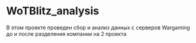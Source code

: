 # WoTBlitz_analysis
 В этом проекте проведен сбор и анализ данных с серверов Wargaming до и после разделения компании на 2 проекта
